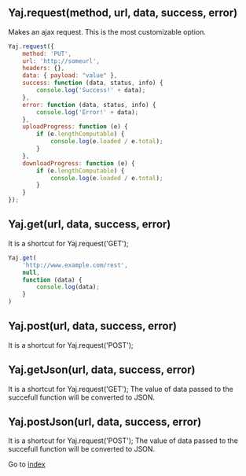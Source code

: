 ## Yaj.request(method, url, data, success, error) 

Makes an ajax request. This is the most customizable option. 

```javascript
Yaj.request({
    method: 'PUT',
    url: 'http://someurl',
    headers: {},
    data: { payload: "value" },
    success: function (data, status, info) {
        console.log('Success!' + data);
    },
    error: function (data, status, info) {
        console.log('Error!' + data);
    },
    uploadProgress: function (e) {
        if (e.lengthComputable) {
            console.log(e.loaded / e.total);
        }        
    },
    downloadProgress: function (e) {
        if (e.lengthComputable) {
            console.log(e.loaded / e.total);
        }        
    }
});
```
## Yaj.get(url, data, success, error) 

It is a shortcut for Yaj.request('GET'); 

```javascript
Yaj.get(
    'http://www.example.com/rest',
    null,
    function (data) {
        console.log(data);
    }
)
```

## Yaj.post(url, data, success, error) 

It is a shortcut for Yaj.request('POST'); 

## Yaj.getJson(url, data, success, error) 

It is a shortcut for Yaj.request('GET'); The value of data passed 
to the succefull function will be converted to JSON. 

## Yaj.postJson(url, data, success, error) 

It is a shortcut for Yaj.request('POST'); The value of data passed 
to the succefull function will be converted to JSON. 


Go to [index](index.md)
